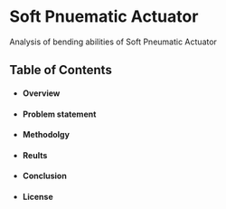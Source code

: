 # Soft Pnuematic  Actuator
Analysis of bending abilities of Soft Pneumatic Actuator

## Table of Contents
* #### Overview
* #### Problem statement
* #### Methodolgy
* #### Reults
* #### Conclusion
* #### License
